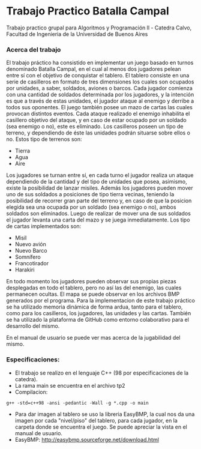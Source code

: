 # Trabajo Practico Batalla Campal
Trabajo practico grupal para Algoritmos y Programación ll - Catedra Calvo, Facultad de Ingenieria de la Universidad de Buenos Aires


### Acerca del trabajo
El trabajo práctico ha consistido en implementar un juego basado en turnos denominado Batalla
Campal, en el cual al menos dos jugadores pelean entre sí con el objetivo de conquistar el
tablero. El tablero consiste en una serie de casilleros en formato de tres dimensiones los cuales son
ocupados por unidades, a saber, soldados, aviones o barcos. Cada jugador comienza con una cantidad
de soldados determinada por los jugadores, y la intención es que a través de estas unidades, el jugador
ataque al enemigo y derribe a todos sus oponentes. El juego también posee un mazo de cartas las cuales
provocan distintos eventos.
Cada ataque realizado el enemigo inhabilita el casillero objetivo del ataque, y en caso de estar
ocupado por un soldado (sea enemigo o no), este es eliminado.
Los casilleros poseen un tipo de terreno, y dependiendo de éste las unidades podrán situarse sobre
ellos o no. Estos tipo de terrenos son:
- Tierra
- Agua
- Aire

Los jugadores se turnan entre sí, en cada turno el jugador realiza un ataque dependiendo de la
cantidad y del tipo de unidades que posea, asimismo, existe la posibilidad de lanzar misiles. Además los
jugadores pueden mover uno de sus soldados a posiciones de tipo tierra vecinas, teniendo la posibilidad
de recorrer gran parte del terreno y, en caso de que la posicion elegida sea una ocupada por un soldado
(sea enemigo o no), ambos soldados son eliminados.
Luego de realizar de mover una de sus soldados el jugador levanta una carta del mazo y se juega
inmediatamente. Los tipo de cartas implementados son:
- Misil
- Nuevo avión
- Nuevo Barco
- Somnífero
- Francotirador
- Harakiri

En todo momento los jugadores pueden observar sus propias piezas desplegadas en todo el tablero,
pero no así las del enemigo, las cuales permanecen ocultas. El mapa se puede observar en los archivos
BMP generados por el programa.
Para la implementacion de este trabajo práctico se ha utilizado memoria dinámica de forma ardua,
tanto para el tablero, como para los casilleros, los jugadores, las unidades y las cartas. También se ha
utilizado la plataforma de GitHub como entorno colaborativo para el desarrollo del mismo.

En el manual de usuario se puede ver mas acerca de la jugabilidad del mismo.

### Especificaciones:
- El trabajo se realizo en el lenguaje C++ (98 por especificaciones de la catedra).
- La rama main se encuentra en el archivo tp2
- Compilacion:
```
g++ -std=c++98 -ansi -pedantic -Wall -g *.cpp -o main
```
- Para dar imagen al tablero se uso la libreria EasyBMP, la cual nos da una imagen por cada "nivel/piso" del tablero, para cada jugador, en la carpeta donde
se encuentra el juego. Se puede apreciar la vista en el manual de usuario.
- EasyBMP: http://easybmp.sourceforge.net/download.html
